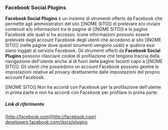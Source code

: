 ### Facebook Social Plugins
**Facebook Social Plugins** è un insieme di strumenti offerto da Facebook che permette agli amministratori del sito [[NOME SITO]] di prelevare e/o inviare contenuti e/o informazioni
tra le pagine di [[NOME SITO]] e le pagine Facebook alle quali si ha accesso. 
lcune informazioni possono essere prelevate dagli account Facebook degli utenti che accedono al sito [[NOME SITO]] 
(nelle pagine dove questi strumenti vengono usati) e qualora essi siano loggati al servizio Facebook.
Gli strumenti offerti da **Facebook Social Plugins** possono rilasciare cookie di profilazione che tengono traccia della
navigazione dell'utente anche al di fuori delle pagine facenti capo a [[NOME SITO]].
Gli utenti che possiedono un account Facebook possono gestire le impostazioni relative all privacy direttamente dalle impostazioni del proprio account Facebook.

[[NOME SITO]] Non ha accordi con Facebook per la profilazione dell'utente in prima parte e non ha accordi con Facebook per profilare in prima parte.

##### Link di riferimento
[http://facebook.com](http://facebook.com)
[developers.facebook.com/docs/plugins](developers.facebook.com/docs/plugins)
